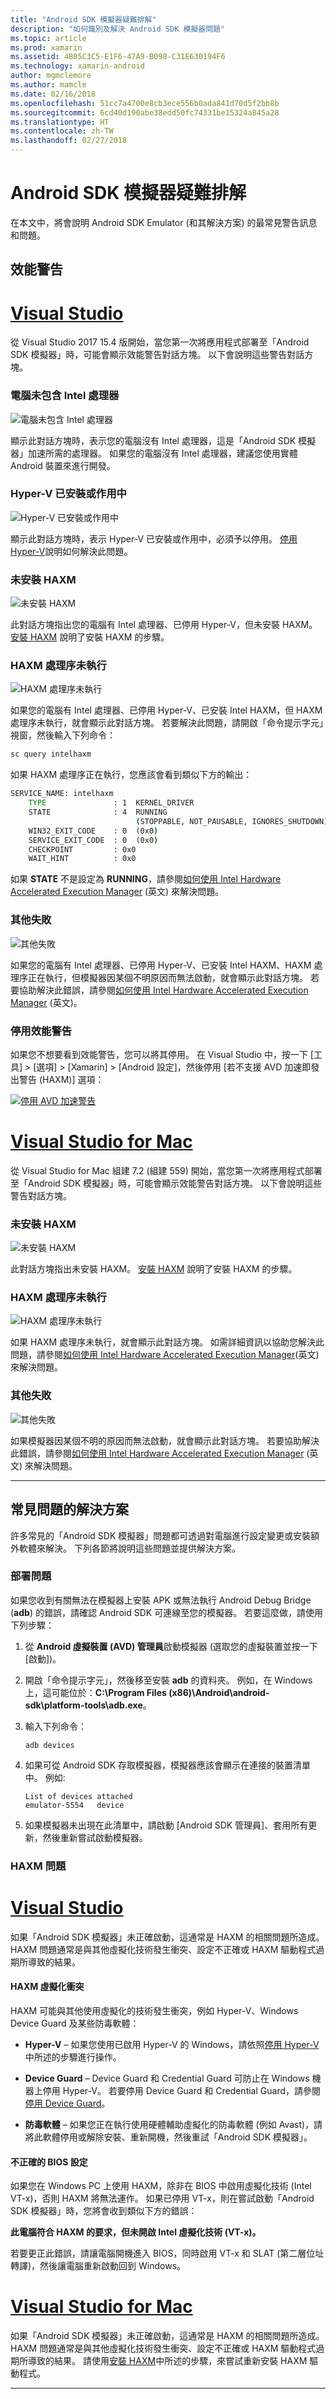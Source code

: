 ```yaml
---
title: "Android SDK 模擬器疑難排解"
description: "如何識別及解決 Android SDK 模擬器問題"
ms.topic: article
ms.prod: xamarin
ms.assetid: 4B05C3C5-E1F6-47A9-B098-C31E630194F6
ms.technology: xamarin-android
author: mgmclemore
ms.author: mamcle
ms.date: 02/16/2018
ms.openlocfilehash: 51cc7a4700e8cb3ece556b0ada841d70d5f2bb8b
ms.sourcegitcommit: 6cd40d190abe38edd50fc74331be15324a845a28
ms.translationtype: HT
ms.contentlocale: zh-TW
ms.lasthandoff: 02/27/2018
---
```

# <a name="android-sdk-emulator-troubleshooting"></a>Android SDK 模擬器疑難排解

在本文中，將會說明 Android SDK Emulator (和其解決方案) 的最常見警告訊息和問題。
 
<a name="perfwarn" />

## <a name="performance-warnings"></a>效能警告

# <a name="visual-studiotabvswin"></a>[Visual Studio](#tab/vswin)

從 Visual Studio 2017 15.4 版開始，當您第一次將應用程式部署至「Android SDK 模擬器」時，可能會顯示效能警告對話方塊。 以下會說明這些警告對話方塊。

### <a name="computer-does-not-contain-an-intel-procesor"></a>電腦未包含 Intel 處理器

![電腦未包含 Intel 處理器](troubleshooting-images/01-no-intel-processor.png)

顯示此對話方塊時，表示您的電腦沒有 Intel 處理器，這是「Android SDK 模擬器」加速所需的處理器。 如果您的電腦沒有 Intel 處理器，建議您使用實體 Android 裝置來進行開發。

### <a name="hyper-v-is-installed-or-active"></a>Hyper-V 已安裝或作用中

![Hyper-V 已安裝或作用中](troubleshooting-images/02-hyper-v-active.png)

顯示此對話方塊時，表示 Hyper-V 已安裝或作用中，必須予以停用。 [停用 Hyper-V](~/android/get-started/installation/android-emulator/hardware-acceleration.md#disable-hyperv)說明如何解決此問題。 

### <a name="haxm-is-not-installed"></a>未安裝 HAXM

![未安裝 HAXM](troubleshooting-images/03-haxm-not-installed.png)

此對話方塊指出您的電腦有 Intel 處理器、已停用 Hyper-V，但未安裝 HAXM。
[安裝 HAXM](~/android/get-started/installation/android-emulator/hardware-acceleration.md#install-haxm) 說明了安裝 HAXM 的步驟。

### <a name="haxm-process-not-running"></a>HAXM 處理序未執行

![HAXM 處理序未執行](troubleshooting-images/04-haxm-process-not-running.png)

如果您的電腦有 Intel 處理器、已停用 Hyper-V、已安裝 Intel HAXM，但 HAXM 處理序未執行，就會顯示此對話方塊。 若要解決此問題，請開啟「命令提示字元」視窗，然後輸入下列命令：

```cmd
sc query intelhaxm
```

如果 HAXM 處理序正在執行，您應該會看到類似下方的輸出：

```cmd
SERVICE_NAME: intelhaxm
    TYPE               : 1  KERNEL_DRIVER
    STATE              : 4  RUNNING
                            (STOPPABLE, NOT_PAUSABLE, IGNORES_SHUTDOWN)
    WIN32_EXIT_CODE    : 0  (0x0)
    SERVICE_EXIT_CODE  : 0  (0x0)
    CHECKPOINT         : 0x0
    WAIT_HINT          : 0x0
```


如果 **STATE** 不是設定為 **RUNNING**，請參閱[如何使用 Intel Hardware Accelerated Execution Manager](https://software.intel.com/en-us/android/articles/how-to-use-the-intel-hardware-accelerated-execution-manager-intel-haxm-android-emulator) \(英文\) 來解決問題。


### <a name="other-failures"></a>其他失敗

![其他失敗](troubleshooting-images/05-other-failure.png)

如果您的電腦有 Intel 處理器、已停用 Hyper-V、已安裝 Intel HAXM、HAXM 處理序正在執行，但模擬器因某個不明原因而無法啟動，就會顯示此對話方塊。
若要協助解決此錯誤，請參閱[如何使用 Intel Hardware Accelerated Execution Manager](https://software.intel.com/en-us/android/articles/how-to-use-the-intel-hardware-accelerated-execution-manager-intel-haxm-android-emulator) \(英文\)。

### <a name="disabling-performance-warnings"></a>停用效能警告

如果您不想要看到效能警告，您可以將其停用。 在 Visual Studio 中，按一下 [工具] > [選項] > [Xamarin] > [Android 設定]，然後停用 [若不支援 AVD 加速即發出警告 (HAXM)] 選項：

[![停用 AVD 加速警告](troubleshooting-images/win/06-disable-perf-warnings-sml.png)](troubleshooting-images/win/06-disable-perf-warnings.png)

# <a name="visual-studio-for-mactabvsmac"></a>[Visual Studio for Mac](#tab/vsmac)

從 Visual Studio for Mac 組建 7.2 (組建 559) 開始，當您第一次將應用程式部署至「Android SDK 模擬器」時，可能會顯示效能警告對話方塊。 以下會說明這些警告對話方塊。

### <a name="haxm-is-not-installed"></a>未安裝 HAXM

![未安裝 HAXM](troubleshooting-images/03-haxm-not-installed.png)

此對話方塊指出未安裝 HAXM。
[安裝 HAXM](~/android/get-started/installation/android-emulator/hardware-acceleration.md#install-haxm) 說明了安裝 HAXM 的步驟。

### <a name="haxm-process-not-running"></a>HAXM 處理序未執行

![HAXM 處理序未執行](troubleshooting-images/04-haxm-process-not-running.png)

如果 HAXM 處理序未執行，就會顯示此對話方塊。 如需詳細資訊以協助您解決此問題，請參閱[如何使用 Intel Hardware Accelerated Execution Manager](https://software.intel.com/en-us/android/articles/how-to-use-the-intel-hardware-accelerated-execution-manager-intel-haxm-android-emulator)(英文\) 來解決問題。

### <a name="other-failures"></a>其他失敗

![其他失敗](troubleshooting-images/05-other-failure.png)

如果模擬器因某個不明的原因而無法啟動，就會顯示此對話方塊。 若要協助解決此錯誤，請參閱[如何使用 Intel Hardware Accelerated Execution Manager](https://software.intel.com/en-us/android/articles/how-to-use-the-intel-hardware-accelerated-execution-manager-intel-haxm-android-emulator) \(英文\) 來解決問題。

-----

<a name="solutions" />

## <a name="solutions-to-common-problems"></a>常見問題的解決方案

許多常見的「Android SDK 模擬器」問題都可透過對電腦進行設定變更或安裝額外軟體來解決。 下列各節將說明這些問題並提供解決方案。

<a name="deployment" />

### <a name="deployment-issues"></a>部署問題

如果您收到有關無法在模擬器上安裝 APK 或無法執行 Android Debug Bridge (**adb**) 的錯誤，請確認 Android SDK 可連線至您的模擬器。 若要這麼做，請使用下列步驟：

1. 從 **Android 虛擬裝置 (AVD) 管理員**啟動模擬器 (選取您的虛擬裝置並按一下 [啟動])。

2. 開啟「命令提示字元」，然後移至安裝 **adb** 的資料夾。 例如，在 Windows 上，這可能位於：**C:\\Program Files (x86)\\Android\\android-sdk\\platform-tools\\adb.exe**。

3. 輸入下列命令：

   ```shell
   adb devices
   ```

4. 如果可從 Android SDK 存取模擬器，模擬器應該會顯示在連接的裝置清單中。 例如: 

   ```shell
   List of devices attached
   emulator-5554   device
   ```

5. 如果模擬器未出現在此清單中，請啟動 [Android SDK 管理員]、套用所有更新，然後重新嘗試啟動模擬器。


<a name="haxm-issues" />

### <a name="haxm-issues"></a>HAXM 問題

# <a name="visual-studiotabvswin"></a>[Visual Studio](#tab/vswin)

如果「Android SDK 模擬器」未正確啟動，這通常是 HAXM 的相關問題所造成。 HAXM 問題通常是與其他虛擬化技術發生衝突、設定不正確或 HAXM 驅動程式過期所導致的結果。

<a name="virt-conflicts" />

#### <a name="haxm-virtualization-conflicts"></a>HAXM 虛擬化衝突

HAXM 可能與其他使用虛擬化的技術發生衝突，例如 Hyper-V、Windows Device Guard 及某些防毒軟體：

- **Hyper-V** &ndash; 如果您使用已啟用 Hyper-V 的 Windows，請依照[停用 Hyper-V](~/android/get-started/installation/android-emulator/hardware-acceleration.md#disable-hyperv) 中所述的步驟進行操作。

- **Device Guard** &ndash; Device Guard 和 Credential Guard 可防止在 Windows 機器上停用 Hyper-V。 若要停用 Device Guard 和 Credential Guard，請參閱[停用 Device Guard](~/android/get-started/installation/android-emulator/hardware-acceleration.md#disable-devguard)。

- **防毒軟體** &ndash; 如果您正在執行使用硬體輔助虛擬化的防毒軟體 (例如 Avast)，請將此軟體停用或解除安裝、重新開機，然後重試「Android SDK 模擬器」。

<a name="bios" />

#### <a name="incorrect-bios-settings"></a>不正確的 BIOS 設定

如果您在 Windows PC 上使用 HAXM，除非在 BIOS 中啟用虛擬化技術 (Intel VT-x)，否則 HAXM 將無法運作。 如果已停用 VT-x，則在嘗試啟動「Android SDK 模擬器」時，您將會收到類似下方的錯誤：

**此電腦符合 HAXM 的要求，但未開啟 Intel 虛擬化技術 (VT-x)。**

若要更正此錯誤，請讓電腦開機進入 BIOS，同時啟用 VT-x 和 SLAT (第二層位址轉譯)，然後讓電腦重新啟動回到 Windows。

# <a name="visual-studio-for-mactabvsmac"></a>[Visual Studio for Mac](#tab/vsmac)

如果「Android SDK 模擬器」未正確啟動，這通常是 HAXM 的相關問題所造成。 HAXM 問題通常是與其他虛擬化技術發生衝突、設定不正確或 HAXM 驅動程式過期所導致的結果。 請使用[安裝 HAXM](~/android/get-started/installation/android-emulator/hardware-acceleration.md#install-haxm)中所述的步驟，來嘗試重新安裝 HAXM 驅動程式。

-----
